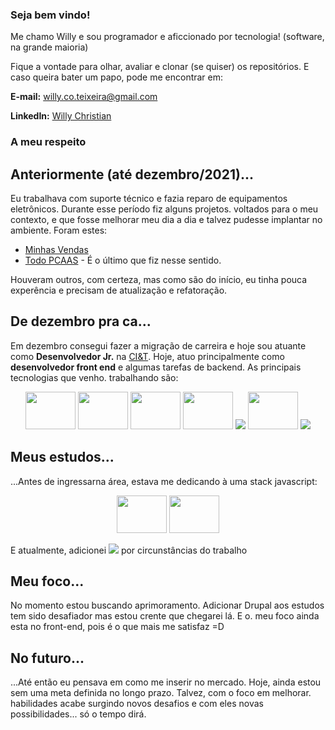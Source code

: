 ### Seja bem vindo!

Me chamo Willy e sou programador e aficcionado por tecnologia! (software, na grande maioria)

Fique a vontade para olhar, avaliar e clonar (se quiser) os repositórios. E caso queira bater um papo, pode me encontrar em:

__E-mail:__ willy.co.teixeira@gmail.com

__LinkedIn:__ [Willy Christian](https://www.linkedin.com/in/willychristian/)

### A meu respeito

## Anteriormente (até dezembro/2021)...
  Eu trabalhava com suporte técnico e fazia reparo de equipamentos eletrônicos. Durante esse período fiz alguns projetos.
voltados para o meu contexto, e que fosse melhorar meu dia a dia e talvez pudesse implantar no ambiente. Foram estes:

 - [Minhas Vendas](https://github.com/WillyChristian/minhasVendas)
 - [Todo PCAAS](https://github.com/WillyChristian/todo-pcaas) - É o último que fiz nesse sentido.

Houveram outros, com certeza, mas como são do início, eu tinha pouca experência e precisam de atualização e refatoração.

## De dezembro pra ca...
  Em dezembro consegui fazer a migração de carreira e hoje sou atuante como __Desenvolvedor Jr.__ na [CI&T](https://ciandt.com/br/).
Hoje, atuo principalmente como __desenvolvedor front end__ e algumas tarefas de backend. As principais tecnologias que venho.
trabalhando são:

<p align="center">
<img height="60" width="80" src="https://cdn.jsdelivr.net/gh/devicons/devicon/icons/sass/sass-original.svg" />
<img height="60" width="80" src="https://cdn.jsdelivr.net/gh/devicons/devicon/icons/drupal/drupal-original-wordmark.svg" />
<img height="60" width="80" src="https://cdn.jsdelivr.net/gh/devicons/devicon/icons/javascript/javascript-original.svg" />
<img height="60" width="80" src="https://cdn.jsdelivr.net/gh/devicons/devicon/icons/jquery/jquery-plain-wordmark.svg" />
<img src="https://img.shields.io/badge/Animation%20Library-GreenSock-%88CE02?style=for-the-badge&logo=greensock" />
<img height="60" width="80" src="https://cdn.jsdelivr.net/gh/devicons/devicon/icons/php/php-plain.svg" />
<img src="https://img.shields.io/badge/Template%20Engine-TWIG-%23BACF29?style=for-the-badge" />
</p>

## Meus estudos...

...Antes de ingressarna área, estava me dedicando à uma stack javascript: 
<p align="center">
<img height="60" width="80" src="https://cdn.jsdelivr.net/gh/devicons/devicon/icons/nodejs/nodejs-original-wordmark.svg" />  
<img height="60" width="80" src="https://cdn.jsdelivr.net/gh/devicons/devicon/icons/react/react-original-wordmark.svg" />
</p>

E atualmente, adicionei <img src="https://img.shields.io/badge/CMS-Drupal-%230678BE?style=for-the-badge&logo=Drupal"/> por circunstâncias do trabalho

## Meu foco...

  No momento estou buscando aprimoramento. Adicionar Drupal aos estudos tem sido desafiador mas estou crente que chegarei lá. E o.
meu foco ainda esta no front-end, pois é o que mais me satisfaz =D

## No futuro...

...Até então eu pensava em como me inserir no mercado. Hoje, ainda estou sem uma meta definida no longo prazo. Talvez, com o foco em melhorar.
habilidades acabe surgindo novos desafios e com eles novas possibilidades... só o tempo dirá.

